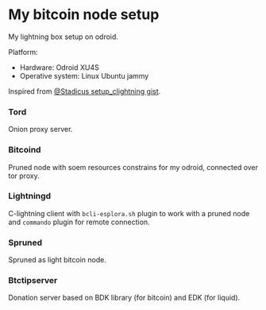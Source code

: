 My bitcoin node setup
===

My lightning box setup on odroid.

Platform:
- Hardware: Odroid XU4S
- Operative system: Linux Ubuntu jammy

Inspired from [@Stadicus setup_clightning gist](https://gist.github.com/Stadicus/a05c3c5ac6a63cdcfe1aae2b77f17cba#file-setup_clightning-md).

### Tord
Onion proxy server.

### Bitcoind
Pruned node with soem resources constrains for my odroid, connected over tor proxy.

### Lightningd
C-lightning client with `bcli-esplora.sh` plugin to work with a pruned node and `commando` plugin for remote connection.

### Spruned
Spruned as light bitcoin node.

### Btctipserver
Donation server based on BDK library (for bitcoin) and EDK (for liquid).